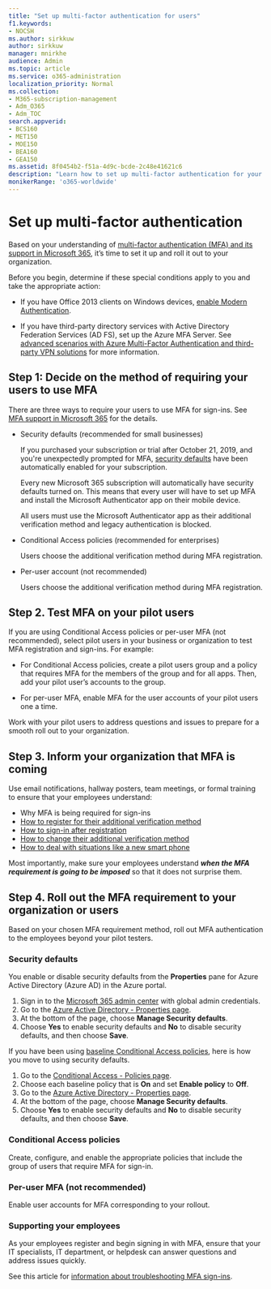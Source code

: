 ```yaml
---
title: "Set up multi-factor authentication for users"
f1.keywords:
- NOCSH
ms.author: sirkkuw
author: sirkkuw
manager: mnirkhe
audience: Admin
ms.topic: article
ms.service: o365-administration
localization_priority: Normal
ms.collection: 
- M365-subscription-management 
- Adm_O365
- Adm_TOC
search.appverid:
- BCS160
- MET150
- MOE150
- BEA160
- GEA150
ms.assetid: 8f0454b2-f51a-4d9c-bcde-2c48e41621c6
description: "Learn how to set up multi-factor authentication for your organization."
monikerRange: 'o365-worldwide'
---
```


# Set up multi-factor authentication
  
Based on your understanding of [multi-factor authentication (MFA) and its support in Microsoft 365](multi-factor-authentication-microsoft-365.md), it’s time to set it up and roll it out to your organization.

Before you begin, determine if these special conditions apply to you and take the appropriate action:

- If you have Office 2013 clients on Windows devices, [enable Modern Authentication](https://docs.microsoft.com/microsoft-365/admin/security-and-compliance/enable-modern-authentication).

- If you have third-party directory services with Active Directory Federation Services (AD FS), set up the Azure MFA Server. See [advanced scenarios with 
Azure Multi-Factor Authentication and third-party VPN solutions](https://docs.microsoft.com/azure/active-directory/authentication/howto-mfaserver-nps-vpn) for more information.

## Step 1: Decide on the method of requiring your users to use MFA

There are three ways to require your users to use MFA for sign-ins. See [MFA support in Microsoft 365](multi-factor-authentication-microsoft-365.md) for the details.

- Security defaults (recommended for small businesses)

  If you purchased your subscription or trial after October 21, 2019, and you're unexpectedly prompted for MFA, [security defaults](https://docs.microsoft.com/azure/active-directory/fundamentals/concept-fundamentals-security-defaults) have been automatically enabled for your subscription.
  
  Every new Microsoft 365 subscription will automatically have security defaults turned on. This means that every user will have to set up MFA and install the Microsoft Authenticator app on their mobile device.

  All users must use the Microsoft Authenticator app as their additional verification method and legacy authentication is blocked. 

- Conditional Access policies (recommended for enterprises)

  Users choose the additional verification method during MFA registration.

- Per-user account (not recommended)

  Users choose the additional verification method during MFA registration.

## Step 2. Test MFA on your pilot users

If you are using Conditional Access policies or per-user MFA (not recommended), select pilot users in your business or organization to test MFA registration and sign-ins. For example:

- For Conditional Access policies, create a pilot users group and a policy that requires MFA for the members of the group and for all apps. Then, add your pilot user’s accounts to the group.

- For per-user MFA, enable MFA for the user accounts of your pilot users one a time.

Work with your pilot users to address questions and issues to prepare for a smooth roll out to your organization.

## Step 3. Inform your organization that MFA is coming

Use email notifications, hallway posters, team meetings, or formal training to ensure that your employees understand:

- Why MFA is being required for sign-ins
- [How to register for their additional verification method](https://support.office.com/article/set-up-your-microsoft-365-sign-in-for-multi-factor-authentication-ace1d096-61e5-449b-a875-58eb3d74de14?ui=en-US&rs=en-001&ad=US)
- [How to sign-in after registration](https://support.office.com/article/sign-in-to-microsoft-365-with-multi-factor-authentication-2b856342-170a-438e-9a4f-3c092394d3cb)
- [How to change their additional verification method](https://support.office.com/article/change-how-you-do-additional-verification-956ec8d0-7081-4518-a701-f8414cc20831)
- [How to deal with situations like a new smart phone](https://support.office.com/article/fix-common-problems-with-multi-factor-authentication-6951be76-af50-49a4-847f-21391eaa59f2)

Most importantly, make sure your employees understand ***when the MFA requirement is going to be imposed*** so that it does not surprise them.

## Step 4. Roll out the MFA requirement to your organization or users

Based on your chosen MFA requirement method, roll out MFA authentication to the employees beyond your pilot testers.

### Security defaults

You enable or disable security defaults from the **Properties** pane for Azure Active Directory (Azure AD) in the Azure portal.

1.	Sign in to the [Microsoft 365 admin center](https://admin.microsoft.com) with global admin credentials.
2.	Go to the [Azure Active Directory - Properties page](https://portal.azure.com/#blade/Microsoft_AAD_IAM/ActiveDirectoryMenuBlade/Properties).
3.	At the bottom of the page, choose **Manage Security defaults**.
4.	Choose **Yes** to enable security defaults and **No** to disable security defaults, and then choose **Save**.

If you have been using [baseline Conditional Access policies](https://docs.microsoft.com/azure/active-directory/conditional-access/concept-baseline-protection), here is how you move to using security defaults.

1.	Go to the [Conditional Access - Policies page](https://portal.azure.com/#blade/Microsoft_AAD_IAM/ConditionalAccessBlade/Policies).
2.	Choose each baseline policy that is **On** and set **Enable policy** to **Off**.
2.	Go to the [Azure Active Directory - Properties page](https://portal.azure.com/#blade/Microsoft_AAD_IAM/ActiveDirectoryMenuBlade/Properties).
4.	At the bottom of the page, choose **Manage Security defaults**.
5.	Choose **Yes** to enable security defaults and **No** to disable security defaults, and then choose **Save**.

### Conditional Access policies

Create, configure, and enable the appropriate policies that include the group of users that require MFA for sign-in.

### Per-user MFA (not recommended)

Enable user accounts for MFA corresponding to your rollout.

### Supporting your employees

As your employees register and begin signing in with MFA, ensure that your IT specialists, IT department, or helpdesk can answer questions and address issues quickly.

See this article for [information about troubleshooting MFA sign-ins](https://support.office.com/article/fix-common-problems-with-multi-factor-authentication-6951be76-af50-49a4-847f-21391eaa59f2). 


